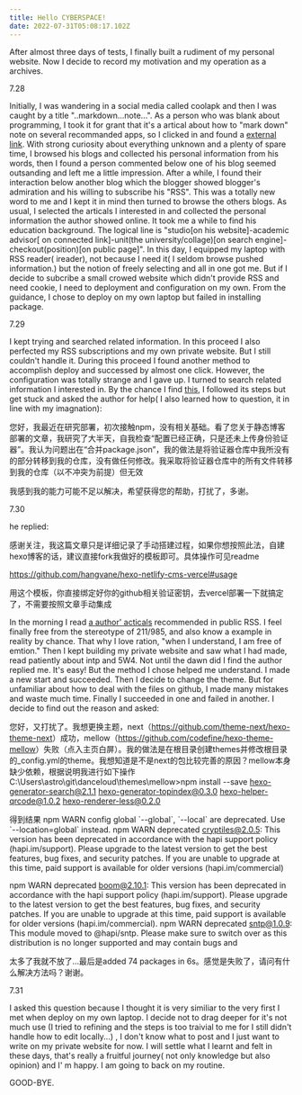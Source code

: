 ```yaml
---
title: Hello CYBERSPACE!
date: 2022-07-31T05:08:17.102Z
---
```

After almost three days of tests, I finally built a rudiment of my personal website. Now I decide to record my motivation and my operation as a archives. 

7.28

Initially, I was wandering in a social media called coolapk and then I was caught by a title "..markdown...note...". As a person who was blank about programming, I took it for grant that it's a artical about how to "mark down" note on several recommanded apps, so I clicked in and found a [external link](https://blog.skywt.cn/posts/seven-notes-and-wiki-systems-evaluation#toc_title5). With strong curiosity about everything unknown and a plenty of spare time, I browsed his blogs and collected his personal information from his words, then I found a person commented below one of his blog seemed outsanding and left me a little impression. After a while, I found their interaction below another blog which the blogger showed blogger's admiration and his willing to subscribe his "RSS". This was a totally new word to me and I kept it in mind then turned to browse the others blogs. As usual, I selected the articals I interested in and collected the personal information the author showed online. It took me a while to find his education background. The logical line is "studio\[on his website]-academic advisor\[ on connected link]-unit(the university/collage)\[on search engine]-checkout(position)\[on public page]". In this day, I equipped my laptop with RSS reader( ireader), not because I need it( I seldom browse pushed information.) but the notion of freely selecting and all in one got me. But if I decide to subcribe a small crowed website which didn't provide RSS and need cookie, I need to deployment and configuration on my own. From the guidance, I chose to deploy on my own laptop but failed in installing package.

7.29

I kept trying and searched related information. In this proceed I also perfected my RSS subscriptions and my own private website. But I still couldn't handle it. During this proceed I found another method to accomplish deploy and successed by almost one click. However, the configuration was totally strange and I gave up. I turned to search related information I interested in. By the chance I find [this](https://blog.csdn.net/hangvane123/article/details/113751387?ops_request_misc=&request_id=&biz_id=102&utm_term=vercel%E9%83%A8%E7%BD%B2%E7%8E%AF%E5%A2%83%E9%85%8D%E7%BD%AEgitRSS&utm_medium=distribute.pc_search_result.none-task-blog-2~all~sobaiduweb~default-3-113751387.142^v35^experiment_2_v1&spm=1018.2226.3001.4187), I followed its steps but get stuck and asked the author for help( I also learned how to question, it in line with my imagnation):

您好，我最近在研究部署，初次接触npm，没有相关基础。看了您关于静态博客部署的文章，我研究了大半天，自我检查“配置已经正确，只是还未上传身份验证器”。我认为问题出在“合并package.json”，我的做法是将验证器仓库中我所没有的部分转移到我的仓库，没有做任何修改。我采取将验证器仓库中的所有文件转移到我的仓库（以不冲突为前提）但无效

我感到我的能力可能不足以解决，希望获得您的帮助，打扰了，多谢。

7.30

he replied:

感谢关注，我这篇文章只是详细记录了手动搭建过程，如果你想按照此法，自建hexo博客的话，建议直接fork我做好的模板即可。具体操作可见readme

<https://github.com/hangvane/hexo-netlify-cms-vercel#usage>

用这个模板，你直接绑定好你的github相关验证密钥，去vercel部署一下就搞定了，不需要按照文章手动集成

In the morning I read [a author' acticals](http://www.ruanyifeng.com/survivor/) recommended in public RSS. I feel finally free from the stereotype of 211/985, and also know a example in reality by chance. That why I love ration, "when I understand, I am free of emtion." Then I kept building my private website and saw what I had made, read patiently about intp and 5W4. Not until the dawn did I find the author replied me. It's easy! But the method I chose helped me understand. I made a new start and succeeded. Then I decide to change the theme. But for unfamiliar about how to deal with the files on github, I made many mistakes and waste much time. Finally I succeeded in one and failed in another. I decide to find out the reason and asked:

您好，又打扰了。我想更换主题，next（<https://github.com/theme-next/hexo-theme-next>）成功，mellow（<https://github.com/codefine/hexo-theme-mellow>）失败（点入主页白屏）。我的做法是在根目录创建themes并修改根目录的_config.yml的theme。我想知道是不是next的包比较完善的原因？mellow本身缺少依赖，根据说明我进行如下操作 C:\Users\astro\git\danceloud\themes\mellow>npm install --save hexo-generator-search@2.1.1 hexo-generator-topindex@0.3.0 hexo-helper-qrcode@1.0.2 hexo-renderer-less@0.2.0

得到结果 npm WARN config global \`--global\`, \`--local\` are deprecated. Use \`--location=global\` instead. npm WARN deprecated cryptiles@2.0.5: This version has been deprecated in accordance with the hapi support policy (hapi.im/support). Please upgrade to the latest version to get the best features, bug fixes, and security patches. If you are unable to upgrade at this time, paid support is available for older versions (hapi.im/commercial)

npm WARN deprecated boom@2.10.1: This version has been deprecated in accordance with the hapi support policy (hapi.im/support). Please upgrade to the latest version to get the best features, bug fixes, and security patches. If you are unable to upgrade at this time, paid support is available for older versions (hapi.im/commercial). npm WARN deprecated sntp@1.0.9: This module moved to @hapi/sntp. Please make sure to switch over as this distribution is no longer supported and may contain bugs and

太多了我就不放了...最后是added 74 packages in 6s。感觉是失败了，请问有什么解决方法吗？谢谢。

7.31

I asked this question because I thought it is very similiar to the very first I met when deploy on my own laptop. I decide not to drag deeper for it's not much use (I tried to refining and the steps is too traivial to me for I still didn't handle how to edit locally...) , I don't know what to post and I just want to write on my private website for now. I will settle what I learnt and felt in these days, that's really a fruitful journey( not only knowledge but also opinion) and I' m happy. I am going to back on my routine.

GOOD-BYE.